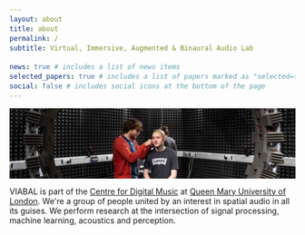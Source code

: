 ```yaml
---
layout: about
title: about
permalink: /
subtitle: Virtual, Immersive, Augmented & Binaural Audio Lab

news: true # includes a list of news items
selected_papers: true # includes a list of papers marked as "selected={true}"
social: false # includes social icons at the bottom of the page
---
```


<img style="display: block; margin: auto;" src="/assets/img/turret.jpg"/>

VIABAL is part of the [Centre for Digital Music](https://www.c4dm.eecs.qmul.ac.uk/) at [Queen Mary University of London](https://www.qmul.ac.uk/). We're a group of people united by an interest in spatial audio in all its guises. We perform research at the intersection of signal processing, machine learning, acoustics and perception.
